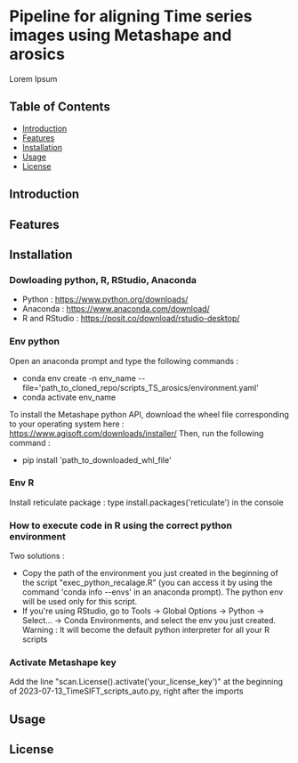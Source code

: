 # Pipeline for aligning Time series images using Metashape and arosics

Lorem Ipsum

## Table of Contents

- [Introduction](#introduction)
- [Features](#features)
- [Installation](#installation)
- [Usage](#usage)
- [License](#license)

## Introduction



## Features



## Installation

### Dowloading python, R, RStudio, Anaconda
- Python : https://www.python.org/downloads/
- Anaconda : https://www.anaconda.com/download/
- R and RStudio : https://posit.co/download/rstudio-desktop/

### Env python  

Open an anaconda prompt and type the following commands :

- conda env create -n env_name --file='path_to_cloned_repo/scripts_TS_arosics/environment.yaml'
- conda activate env_name

To install the Metashape python API, download the wheel file corresponding to your operating system here : https://www.agisoft.com/downloads/installer/
Then, run the following command :
- pip install 'path_to_downloaded_whl_file'


### Env R 

Install reticulate package : type install.packages('reticulate') in the console

### How to execute code in R using the correct python environment
Two solutions :
- Copy the path of the environment you just created in the beginning of the script "exec_python_recalage.R"
(you can access it by using the command 'conda info --envs' in an anaconda prompt). The python env will be used only for this script.
- If you're using RStudio, go to Tools -> Global Options -> Python -> Select... -> Conda Environments, and select the env you just created. 
Warning : It will become the default python interpreter for all your R scripts 

### Activate Metashape key 

Add the line "scan.License().activate('your_license_key')" at the beginning of 2023-07-13_TimeSIFT_scripts_auto.py, right after the imports


## Usage



## License


